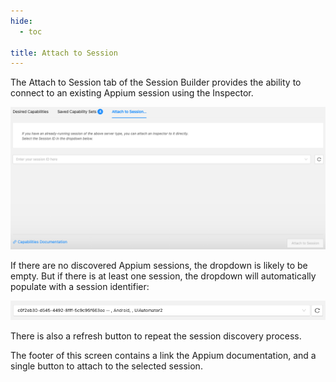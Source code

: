 ```yaml
---
hide:
  - toc

title: Attach to Session
---
```


The Attach to Session tab of the Session Builder provides the ability to connect to an existing
Appium session using the Inspector.

![Attach to Session](assets/images/attach-to-session/attach-to-session.png)

If there are no discovered Appium sessions, the dropdown is likely to be empty. But if there is at
least one session, the dropdown will automatically populate with a session identifier:

![Found Session](assets/images/attach-to-session/found-session.png)

There is also a refresh button to repeat the session discovery process.

The footer of this screen contains a link the Appium documentation, and a single button to attach to
the selected session.
